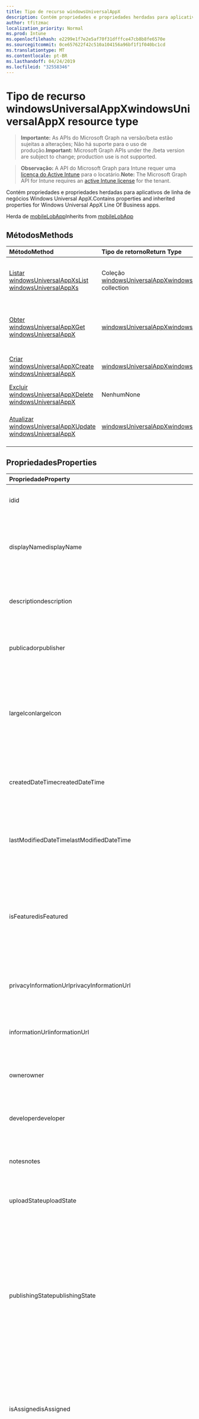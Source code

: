 ```yaml
---
title: Tipo de recurso windowsUniversalAppX
description: Contém propriedades e propriedades herdadas para aplicativos de linha de negócios Windows Universal AppX.
author: tfitzmac
localization_priority: Normal
ms.prod: Intune
ms.openlocfilehash: e2299e1f7e2e5af70f31dfffce47cb8b8fe6570e
ms.sourcegitcommit: 0ce657622f42c510a104156a96bf1f1f040bc1cd
ms.translationtype: MT
ms.contentlocale: pt-BR
ms.lasthandoff: 04/24/2019
ms.locfileid: "32558346"
---
```

# <a name="windowsuniversalappx-resource-type"></a><span data-ttu-id="acd76-103">Tipo de recurso windowsUniversalAppX</span><span class="sxs-lookup"><span data-stu-id="acd76-103">windowsUniversalAppX resource type</span></span>

> <span data-ttu-id="acd76-104">**Importante:** As APIs do Microsoft Graph na versão/beta estão sujeitas a alterações; Não há suporte para o uso de produção.</span><span class="sxs-lookup"><span data-stu-id="acd76-104">**Important:** Microsoft Graph APIs under the /beta version are subject to change; production use is not supported.</span></span>

> <span data-ttu-id="acd76-105">**Observação:** A API do Microsoft Graph para Intune requer uma [licença do Active Intune](https://go.microsoft.com/fwlink/?linkid=839381) para o locatário.</span><span class="sxs-lookup"><span data-stu-id="acd76-105">**Note:** The Microsoft Graph API for Intune requires an [active Intune license](https://go.microsoft.com/fwlink/?linkid=839381) for the tenant.</span></span>

<span data-ttu-id="acd76-106">Contém propriedades e propriedades herdadas para aplicativos de linha de negócios Windows Universal AppX.</span><span class="sxs-lookup"><span data-stu-id="acd76-106">Contains properties and inherited properties for Windows Universal AppX Line Of Business apps.</span></span>


<span data-ttu-id="acd76-107">Herda de [mobileLobApp](../resources/intune-apps-mobilelobapp.md)</span><span class="sxs-lookup"><span data-stu-id="acd76-107">Inherits from [mobileLobApp](../resources/intune-apps-mobilelobapp.md)</span></span>

## <a name="methods"></a><span data-ttu-id="acd76-108">Métodos</span><span class="sxs-lookup"><span data-stu-id="acd76-108">Methods</span></span>
|<span data-ttu-id="acd76-109">Método</span><span class="sxs-lookup"><span data-stu-id="acd76-109">Method</span></span>|<span data-ttu-id="acd76-110">Tipo de retorno</span><span class="sxs-lookup"><span data-stu-id="acd76-110">Return Type</span></span>|<span data-ttu-id="acd76-111">Descrição</span><span class="sxs-lookup"><span data-stu-id="acd76-111">Description</span></span>|
|:---|:---|:---|
|[<span data-ttu-id="acd76-112">Listar windowsUniversalAppXs</span><span class="sxs-lookup"><span data-stu-id="acd76-112">List windowsUniversalAppXs</span></span>](../api/intune-apps-windowsuniversalappx-list.md)|<span data-ttu-id="acd76-113">Coleção [windowsUniversalAppX](../resources/intune-apps-windowsuniversalappx.md)</span><span class="sxs-lookup"><span data-stu-id="acd76-113">[windowsUniversalAppX](../resources/intune-apps-windowsuniversalappx.md) collection</span></span>|<span data-ttu-id="acd76-114">Lista propriedades e relações dos objetos [windowsUniversalAppX](../resources/intune-apps-windowsuniversalappx.md).</span><span class="sxs-lookup"><span data-stu-id="acd76-114">List properties and relationships of the [windowsUniversalAppX](../resources/intune-apps-windowsuniversalappx.md) objects.</span></span>|
|[<span data-ttu-id="acd76-115">Obter windowsUniversalAppX</span><span class="sxs-lookup"><span data-stu-id="acd76-115">Get windowsUniversalAppX</span></span>](../api/intune-apps-windowsuniversalappx-get.md)|[<span data-ttu-id="acd76-116">windowsUniversalAppX</span><span class="sxs-lookup"><span data-stu-id="acd76-116">windowsUniversalAppX</span></span>](../resources/intune-apps-windowsuniversalappx.md)|<span data-ttu-id="acd76-117">Propriedades de leitura e relações do objeto [windowsUniversalAppX](../resources/intune-apps-windowsuniversalappx.md).</span><span class="sxs-lookup"><span data-stu-id="acd76-117">Read properties and relationships of the [windowsUniversalAppX](../resources/intune-apps-windowsuniversalappx.md) object.</span></span>|
|[<span data-ttu-id="acd76-118">Criar windowsUniversalAppX</span><span class="sxs-lookup"><span data-stu-id="acd76-118">Create windowsUniversalAppX</span></span>](../api/intune-apps-windowsuniversalappx-create.md)|[<span data-ttu-id="acd76-119">windowsUniversalAppX</span><span class="sxs-lookup"><span data-stu-id="acd76-119">windowsUniversalAppX</span></span>](../resources/intune-apps-windowsuniversalappx.md)|<span data-ttu-id="acd76-120">Cria um novo objeto [windowsUniversalAppX](../resources/intune-apps-windowsuniversalappx.md).</span><span class="sxs-lookup"><span data-stu-id="acd76-120">Create a new [windowsUniversalAppX](../resources/intune-apps-windowsuniversalappx.md) object.</span></span>|
|[<span data-ttu-id="acd76-121">Excluir windowsUniversalAppX</span><span class="sxs-lookup"><span data-stu-id="acd76-121">Delete windowsUniversalAppX</span></span>](../api/intune-apps-windowsuniversalappx-delete.md)|<span data-ttu-id="acd76-122">Nenhum</span><span class="sxs-lookup"><span data-stu-id="acd76-122">None</span></span>|<span data-ttu-id="acd76-123">Exclui um [windowsUniversalAppX](../resources/intune-apps-windowsuniversalappx.md).</span><span class="sxs-lookup"><span data-stu-id="acd76-123">Deletes a [windowsUniversalAppX](../resources/intune-apps-windowsuniversalappx.md).</span></span>|
|[<span data-ttu-id="acd76-124">Atualizar windowsUniversalAppX</span><span class="sxs-lookup"><span data-stu-id="acd76-124">Update windowsUniversalAppX</span></span>](../api/intune-apps-windowsuniversalappx-update.md)|[<span data-ttu-id="acd76-125">windowsUniversalAppX</span><span class="sxs-lookup"><span data-stu-id="acd76-125">windowsUniversalAppX</span></span>](../resources/intune-apps-windowsuniversalappx.md)|<span data-ttu-id="acd76-126">Atualiza as propriedades de um objeto [windowsUniversalAppX](../resources/intune-apps-windowsuniversalappx.md).</span><span class="sxs-lookup"><span data-stu-id="acd76-126">Update the properties of a [windowsUniversalAppX](../resources/intune-apps-windowsuniversalappx.md) object.</span></span>|

## <a name="properties"></a><span data-ttu-id="acd76-127">Propriedades</span><span class="sxs-lookup"><span data-stu-id="acd76-127">Properties</span></span>
|<span data-ttu-id="acd76-128">Propriedade</span><span class="sxs-lookup"><span data-stu-id="acd76-128">Property</span></span>|<span data-ttu-id="acd76-129">Tipo</span><span class="sxs-lookup"><span data-stu-id="acd76-129">Type</span></span>|<span data-ttu-id="acd76-130">Descrição</span><span class="sxs-lookup"><span data-stu-id="acd76-130">Description</span></span>|
|:---|:---|:---|
|<span data-ttu-id="acd76-131">id</span><span class="sxs-lookup"><span data-stu-id="acd76-131">id</span></span>|<span data-ttu-id="acd76-132">Cadeia de caracteres</span><span class="sxs-lookup"><span data-stu-id="acd76-132">String</span></span>|<span data-ttu-id="acd76-133">Chave da entidade.</span><span class="sxs-lookup"><span data-stu-id="acd76-133">Key of the entity.</span></span> <span data-ttu-id="acd76-134">Herdado de [mobileApp](../resources/intune-apps-mobileapp.md)</span><span class="sxs-lookup"><span data-stu-id="acd76-134">Inherited from [mobileApp](../resources/intune-apps-mobileapp.md)</span></span>|
|<span data-ttu-id="acd76-135">displayName</span><span class="sxs-lookup"><span data-stu-id="acd76-135">displayName</span></span>|<span data-ttu-id="acd76-136">String</span><span class="sxs-lookup"><span data-stu-id="acd76-136">String</span></span>|<span data-ttu-id="acd76-137">O título do aplicativo importado ou definido pelo administrador.</span><span class="sxs-lookup"><span data-stu-id="acd76-137">The admin provided or imported title of the app.</span></span> <span data-ttu-id="acd76-138">Herdado de [mobileApp](../resources/intune-apps-mobileapp.md)</span><span class="sxs-lookup"><span data-stu-id="acd76-138">Inherited from [mobileApp](../resources/intune-apps-mobileapp.md)</span></span>|
|<span data-ttu-id="acd76-139">description</span><span class="sxs-lookup"><span data-stu-id="acd76-139">description</span></span>|<span data-ttu-id="acd76-140">String</span><span class="sxs-lookup"><span data-stu-id="acd76-140">String</span></span>|<span data-ttu-id="acd76-141">A descrição do aplicativo.</span><span class="sxs-lookup"><span data-stu-id="acd76-141">The description of the app.</span></span> <span data-ttu-id="acd76-142">Herdado de [mobileApp](../resources/intune-apps-mobileapp.md)</span><span class="sxs-lookup"><span data-stu-id="acd76-142">Inherited from [mobileApp](../resources/intune-apps-mobileapp.md)</span></span>|
|<span data-ttu-id="acd76-143">publicador</span><span class="sxs-lookup"><span data-stu-id="acd76-143">publisher</span></span>|<span data-ttu-id="acd76-144">String</span><span class="sxs-lookup"><span data-stu-id="acd76-144">String</span></span>|<span data-ttu-id="acd76-145">O publicador do aplicativo.</span><span class="sxs-lookup"><span data-stu-id="acd76-145">The publisher of the app.</span></span> <span data-ttu-id="acd76-146">Herdado de [mobileApp](../resources/intune-apps-mobileapp.md)</span><span class="sxs-lookup"><span data-stu-id="acd76-146">Inherited from [mobileApp](../resources/intune-apps-mobileapp.md)</span></span>|
|<span data-ttu-id="acd76-147">largeIcon</span><span class="sxs-lookup"><span data-stu-id="acd76-147">largeIcon</span></span>|[<span data-ttu-id="acd76-148">mimeContent</span><span class="sxs-lookup"><span data-stu-id="acd76-148">mimeContent</span></span>](../resources/intune-shared-mimecontent.md)|<span data-ttu-id="acd76-149">O ícone grande, a ser exibido nos detalhes do aplicativo e usado para o carregamento do ícone.</span><span class="sxs-lookup"><span data-stu-id="acd76-149">The large icon, to be displayed in the app details and used for upload of the icon.</span></span> <span data-ttu-id="acd76-150">Herdado de [mobileApp](../resources/intune-apps-mobileapp.md)</span><span class="sxs-lookup"><span data-stu-id="acd76-150">Inherited from [mobileApp](../resources/intune-apps-mobileapp.md)</span></span>|
|<span data-ttu-id="acd76-151">createdDateTime</span><span class="sxs-lookup"><span data-stu-id="acd76-151">createdDateTime</span></span>|<span data-ttu-id="acd76-152">DateTimeOffset</span><span class="sxs-lookup"><span data-stu-id="acd76-152">DateTimeOffset</span></span>|<span data-ttu-id="acd76-153">A data e a hora da criação do aplicativo.</span><span class="sxs-lookup"><span data-stu-id="acd76-153">The date and time the app was created.</span></span> <span data-ttu-id="acd76-154">Herdado de [mobileApp](../resources/intune-apps-mobileapp.md)</span><span class="sxs-lookup"><span data-stu-id="acd76-154">Inherited from [mobileApp](../resources/intune-apps-mobileapp.md)</span></span>|
|<span data-ttu-id="acd76-155">lastModifiedDateTime</span><span class="sxs-lookup"><span data-stu-id="acd76-155">lastModifiedDateTime</span></span>|<span data-ttu-id="acd76-156">DateTimeOffset</span><span class="sxs-lookup"><span data-stu-id="acd76-156">DateTimeOffset</span></span>|<span data-ttu-id="acd76-157">A data e a hora que o aplicativo foi modificado pela última vez.</span><span class="sxs-lookup"><span data-stu-id="acd76-157">The date and time the app was last modified.</span></span> <span data-ttu-id="acd76-158">Herdado de [mobileApp](../resources/intune-apps-mobileapp.md)</span><span class="sxs-lookup"><span data-stu-id="acd76-158">Inherited from [mobileApp](../resources/intune-apps-mobileapp.md)</span></span>|
|<span data-ttu-id="acd76-159">isFeatured</span><span class="sxs-lookup"><span data-stu-id="acd76-159">isFeatured</span></span>|<span data-ttu-id="acd76-160">Boolean</span><span class="sxs-lookup"><span data-stu-id="acd76-160">Boolean</span></span>|<span data-ttu-id="acd76-161">O valor que indica se o aplicativo está marcado como em destaque pelo administrador. Herdado de [mobileApp](../resources/intune-apps-mobileapp.md)</span><span class="sxs-lookup"><span data-stu-id="acd76-161">The value indicating whether the app is marked as featured by the admin. Inherited from [mobileApp](../resources/intune-apps-mobileapp.md)</span></span>|
|<span data-ttu-id="acd76-162">privacyInformationUrl</span><span class="sxs-lookup"><span data-stu-id="acd76-162">privacyInformationUrl</span></span>|<span data-ttu-id="acd76-163">String</span><span class="sxs-lookup"><span data-stu-id="acd76-163">String</span></span>|<span data-ttu-id="acd76-164">A URL da declaração de privacidade.</span><span class="sxs-lookup"><span data-stu-id="acd76-164">The privacy statement Url.</span></span> <span data-ttu-id="acd76-165">Herdado de [mobileApp](../resources/intune-apps-mobileapp.md)</span><span class="sxs-lookup"><span data-stu-id="acd76-165">Inherited from [mobileApp](../resources/intune-apps-mobileapp.md)</span></span>|
|<span data-ttu-id="acd76-166">informationUrl</span><span class="sxs-lookup"><span data-stu-id="acd76-166">informationUrl</span></span>|<span data-ttu-id="acd76-167">String</span><span class="sxs-lookup"><span data-stu-id="acd76-167">String</span></span>|<span data-ttu-id="acd76-168">A URL de informações adicionais.</span><span class="sxs-lookup"><span data-stu-id="acd76-168">The more information Url.</span></span> <span data-ttu-id="acd76-169">Herdado de [mobileApp](../resources/intune-apps-mobileapp.md)</span><span class="sxs-lookup"><span data-stu-id="acd76-169">Inherited from [mobileApp](../resources/intune-apps-mobileapp.md)</span></span>|
|<span data-ttu-id="acd76-170">owner</span><span class="sxs-lookup"><span data-stu-id="acd76-170">owner</span></span>|<span data-ttu-id="acd76-171">String</span><span class="sxs-lookup"><span data-stu-id="acd76-171">String</span></span>|<span data-ttu-id="acd76-172">O proprietário do conteúdo.</span><span class="sxs-lookup"><span data-stu-id="acd76-172">The owner of the app.</span></span> <span data-ttu-id="acd76-173">Herdado de [mobileApp](../resources/intune-apps-mobileapp.md)</span><span class="sxs-lookup"><span data-stu-id="acd76-173">Inherited from [mobileApp](../resources/intune-apps-mobileapp.md)</span></span>|
|<span data-ttu-id="acd76-174">developer</span><span class="sxs-lookup"><span data-stu-id="acd76-174">developer</span></span>|<span data-ttu-id="acd76-175">String</span><span class="sxs-lookup"><span data-stu-id="acd76-175">String</span></span>|<span data-ttu-id="acd76-176">O desenvolvedor do aplicativo.</span><span class="sxs-lookup"><span data-stu-id="acd76-176">The developer of the app.</span></span> <span data-ttu-id="acd76-177">Herdado de [mobileApp](../resources/intune-apps-mobileapp.md)</span><span class="sxs-lookup"><span data-stu-id="acd76-177">Inherited from [mobileApp](../resources/intune-apps-mobileapp.md)</span></span>|
|<span data-ttu-id="acd76-178">notes</span><span class="sxs-lookup"><span data-stu-id="acd76-178">notes</span></span>|<span data-ttu-id="acd76-179">String</span><span class="sxs-lookup"><span data-stu-id="acd76-179">String</span></span>|<span data-ttu-id="acd76-180">Anotações do aplicativo.</span><span class="sxs-lookup"><span data-stu-id="acd76-180">Notes for the app.</span></span> <span data-ttu-id="acd76-181">Herdado de [mobileApp](../resources/intune-apps-mobileapp.md)</span><span class="sxs-lookup"><span data-stu-id="acd76-181">Inherited from [mobileApp](../resources/intune-apps-mobileapp.md)</span></span>|
|<span data-ttu-id="acd76-182">uploadState</span><span class="sxs-lookup"><span data-stu-id="acd76-182">uploadState</span></span>|<span data-ttu-id="acd76-183">Int32</span><span class="sxs-lookup"><span data-stu-id="acd76-183">Int32</span></span>|<span data-ttu-id="acd76-184">O estado de upload.</span><span class="sxs-lookup"><span data-stu-id="acd76-184">The upload state.</span></span> <span data-ttu-id="acd76-185">Herdado de [mobileApp](../resources/intune-apps-mobileapp.md)</span><span class="sxs-lookup"><span data-stu-id="acd76-185">Inherited from [mobileApp](../resources/intune-apps-mobileapp.md)</span></span>|
|<span data-ttu-id="acd76-186">publishingState</span><span class="sxs-lookup"><span data-stu-id="acd76-186">publishingState</span></span>|[<span data-ttu-id="acd76-187">mobileAppPublishingState</span><span class="sxs-lookup"><span data-stu-id="acd76-187">mobileAppPublishingState</span></span>](../resources/intune-apps-mobileapppublishingstate.md)|<span data-ttu-id="acd76-188">O estado de publicação do aplicativo.</span><span class="sxs-lookup"><span data-stu-id="acd76-188">The publishing state for the app.</span></span> <span data-ttu-id="acd76-189">O aplicativo não pode ser assinado, a menos que ele seja publicado.</span><span class="sxs-lookup"><span data-stu-id="acd76-189">The app cannot be assigned unless the app is published.</span></span> <span data-ttu-id="acd76-190">Herdado de [mobileApp](../resources/intune-apps-mobileapp.md).</span><span class="sxs-lookup"><span data-stu-id="acd76-190">Inherited from [mobileApp](../resources/intune-apps-mobileapp.md).</span></span> <span data-ttu-id="acd76-191">Os valores possíveis são: `notPublished`, `processing`, `published`.</span><span class="sxs-lookup"><span data-stu-id="acd76-191">Possible values are: `notPublished`, `processing`, `published`.</span></span>|
|<span data-ttu-id="acd76-192">isAssigned</span><span class="sxs-lookup"><span data-stu-id="acd76-192">isAssigned</span></span>|<span data-ttu-id="acd76-193">Boolean</span><span class="sxs-lookup"><span data-stu-id="acd76-193">Boolean</span></span>|<span data-ttu-id="acd76-194">O valor que indica se o aplicativo é atribuído a pelo menos um grupo.</span><span class="sxs-lookup"><span data-stu-id="acd76-194">The value indicating whether the app is assigned to at least one group.</span></span> <span data-ttu-id="acd76-195">Herdado de [mobileApp](../resources/intune-apps-mobileapp.md)</span><span class="sxs-lookup"><span data-stu-id="acd76-195">Inherited from [mobileApp](../resources/intune-apps-mobileapp.md)</span></span>|
|<span data-ttu-id="acd76-196">roleScopeTagIds</span><span class="sxs-lookup"><span data-stu-id="acd76-196">roleScopeTagIds</span></span>|<span data-ttu-id="acd76-197">Coleção de cadeias de caracteres</span><span class="sxs-lookup"><span data-stu-id="acd76-197">String collection</span></span>|<span data-ttu-id="acd76-198">Lista de IDs de marca de escopo para este aplicativo móvel.</span><span class="sxs-lookup"><span data-stu-id="acd76-198">List of scope tag ids for this mobile app.</span></span> <span data-ttu-id="acd76-199">Herdado de [mobileApp](../resources/intune-apps-mobileapp.md)</span><span class="sxs-lookup"><span data-stu-id="acd76-199">Inherited from [mobileApp](../resources/intune-apps-mobileapp.md)</span></span>|
|<span data-ttu-id="acd76-200">dependentAppCount</span><span class="sxs-lookup"><span data-stu-id="acd76-200">dependentAppCount</span></span>|<span data-ttu-id="acd76-201">Int32</span><span class="sxs-lookup"><span data-stu-id="acd76-201">Int32</span></span>|<span data-ttu-id="acd76-202">O número total de dependências do aplicativo filho.</span><span class="sxs-lookup"><span data-stu-id="acd76-202">The total number of dependencies the child app has.</span></span> <span data-ttu-id="acd76-203">Herdado de [mobileApp](../resources/intune-apps-mobileapp.md)</span><span class="sxs-lookup"><span data-stu-id="acd76-203">Inherited from [mobileApp](../resources/intune-apps-mobileapp.md)</span></span>|
|<span data-ttu-id="acd76-204">committedContentVersion</span><span class="sxs-lookup"><span data-stu-id="acd76-204">committedContentVersion</span></span>|<span data-ttu-id="acd76-205">String</span><span class="sxs-lookup"><span data-stu-id="acd76-205">String</span></span>|<span data-ttu-id="acd76-206">A versão do conteúdo interno confirmado.</span><span class="sxs-lookup"><span data-stu-id="acd76-206">The internal committed content version.</span></span> <span data-ttu-id="acd76-207">Herdado de [mobileLobApp](../resources/intune-apps-mobilelobapp.md)</span><span class="sxs-lookup"><span data-stu-id="acd76-207">Inherited from [mobileLobApp](../resources/intune-apps-mobilelobapp.md)</span></span>|
|<span data-ttu-id="acd76-208">fileName</span><span class="sxs-lookup"><span data-stu-id="acd76-208">fileName</span></span>|<span data-ttu-id="acd76-209">String</span><span class="sxs-lookup"><span data-stu-id="acd76-209">String</span></span>|<span data-ttu-id="acd76-210">O nome do arquivo do aplicativo Lob principal.</span><span class="sxs-lookup"><span data-stu-id="acd76-210">The name of the main Lob application file.</span></span> <span data-ttu-id="acd76-211">Herdado de [mobileLobApp](../resources/intune-apps-mobilelobapp.md)</span><span class="sxs-lookup"><span data-stu-id="acd76-211">Inherited from [mobileLobApp](../resources/intune-apps-mobilelobapp.md)</span></span>|
|<span data-ttu-id="acd76-212">size</span><span class="sxs-lookup"><span data-stu-id="acd76-212">size</span></span>|<span data-ttu-id="acd76-213">Int64</span><span class="sxs-lookup"><span data-stu-id="acd76-213">Int64</span></span>|<span data-ttu-id="acd76-214">O tamanho total, incluindo todos os arquivos carregados.</span><span class="sxs-lookup"><span data-stu-id="acd76-214">The total size, including all uploaded files.</span></span> <span data-ttu-id="acd76-215">Herdado de [mobileLobApp](../resources/intune-apps-mobilelobapp.md)</span><span class="sxs-lookup"><span data-stu-id="acd76-215">Inherited from [mobileLobApp](../resources/intune-apps-mobilelobapp.md)</span></span>|
|<span data-ttu-id="acd76-216">applicableArchitectures</span><span class="sxs-lookup"><span data-stu-id="acd76-216">applicableArchitectures</span></span>|[<span data-ttu-id="acd76-217">windowsArchitecture</span><span class="sxs-lookup"><span data-stu-id="acd76-217">windowsArchitecture</span></span>](../resources/intune-apps-windowsarchitecture.md)|<span data-ttu-id="acd76-218">As arquiteturas do Windows nas quais este aplicativo pode ser executado.</span><span class="sxs-lookup"><span data-stu-id="acd76-218">The Windows architecture(s) for which this app can run on.</span></span> <span data-ttu-id="acd76-219">Os possíveis valores são: `none`, `x86`, `x64`, `arm`, `neutral`, `arm64`.</span><span class="sxs-lookup"><span data-stu-id="acd76-219">Possible values are: `none`, `x86`, `x64`, `arm`, `neutral`, `arm64`.</span></span>|
|<span data-ttu-id="acd76-220">applicableDeviceTypes</span><span class="sxs-lookup"><span data-stu-id="acd76-220">applicableDeviceTypes</span></span>|[<span data-ttu-id="acd76-221">windowsDeviceType</span><span class="sxs-lookup"><span data-stu-id="acd76-221">windowsDeviceType</span></span>](../resources/intune-apps-windowsdevicetype.md)|<span data-ttu-id="acd76-222">Os tipos de dispositivos Windows nos quais este aplicativo pode ser executado.</span><span class="sxs-lookup"><span data-stu-id="acd76-222">The Windows device type(s) for which this app can run on.</span></span> <span data-ttu-id="acd76-223">Os valores possíveis são: `none`, `desktop`, `mobile`, `holographic`, `team`.</span><span class="sxs-lookup"><span data-stu-id="acd76-223">Possible values are: `none`, `desktop`, `mobile`, `holographic`, `team`.</span></span>|
|<span data-ttu-id="acd76-224">identityName</span><span class="sxs-lookup"><span data-stu-id="acd76-224">identityName</span></span>|<span data-ttu-id="acd76-225">String</span><span class="sxs-lookup"><span data-stu-id="acd76-225">String</span></span>|<span data-ttu-id="acd76-226">O Nome da Identidade.</span><span class="sxs-lookup"><span data-stu-id="acd76-226">The Identity Name.</span></span>|
|<span data-ttu-id="acd76-227">identityPublisherHash</span><span class="sxs-lookup"><span data-stu-id="acd76-227">identityPublisherHash</span></span>|<span data-ttu-id="acd76-228">String</span><span class="sxs-lookup"><span data-stu-id="acd76-228">String</span></span>|<span data-ttu-id="acd76-229">O Hash do Publicador de Identidade.</span><span class="sxs-lookup"><span data-stu-id="acd76-229">The Identity Publisher Hash.</span></span>|
|<span data-ttu-id="acd76-230">identityResourceIdentifier</span><span class="sxs-lookup"><span data-stu-id="acd76-230">identityResourceIdentifier</span></span>|<span data-ttu-id="acd76-231">String</span><span class="sxs-lookup"><span data-stu-id="acd76-231">String</span></span>|<span data-ttu-id="acd76-232">O Identificador de Recurso da Identidade.</span><span class="sxs-lookup"><span data-stu-id="acd76-232">The Identity Resource Identifier.</span></span>|
|<span data-ttu-id="acd76-233">isBundle</span><span class="sxs-lookup"><span data-stu-id="acd76-233">isBundle</span></span>|<span data-ttu-id="acd76-234">Boolean</span><span class="sxs-lookup"><span data-stu-id="acd76-234">Boolean</span></span>|<span data-ttu-id="acd76-235">Se o aplicativo é um pacote ou não.</span><span class="sxs-lookup"><span data-stu-id="acd76-235">Whether or not the app is a bundle.</span></span>|
|<span data-ttu-id="acd76-236">minimumSupportedOperatingSystem</span><span class="sxs-lookup"><span data-stu-id="acd76-236">minimumSupportedOperatingSystem</span></span>|[<span data-ttu-id="acd76-237">windowsMinimumOperatingSystem</span><span class="sxs-lookup"><span data-stu-id="acd76-237">windowsMinimumOperatingSystem</span></span>](../resources/intune-apps-windowsminimumoperatingsystem.md)|<span data-ttu-id="acd76-238">O valor do sistema de operacional mínimo aplicável.</span><span class="sxs-lookup"><span data-stu-id="acd76-238">The value for the minimum applicable operating system.</span></span>|
|<span data-ttu-id="acd76-239">identityVersion</span><span class="sxs-lookup"><span data-stu-id="acd76-239">identityVersion</span></span>|<span data-ttu-id="acd76-240">String</span><span class="sxs-lookup"><span data-stu-id="acd76-240">String</span></span>|<span data-ttu-id="acd76-241">A versão da identidade.</span><span class="sxs-lookup"><span data-stu-id="acd76-241">The identity version.</span></span>|

## <a name="relationships"></a><span data-ttu-id="acd76-242">Relações</span><span class="sxs-lookup"><span data-stu-id="acd76-242">Relationships</span></span>
|<span data-ttu-id="acd76-243">Relação</span><span class="sxs-lookup"><span data-stu-id="acd76-243">Relationship</span></span>|<span data-ttu-id="acd76-244">Tipo</span><span class="sxs-lookup"><span data-stu-id="acd76-244">Type</span></span>|<span data-ttu-id="acd76-245">Descrição</span><span class="sxs-lookup"><span data-stu-id="acd76-245">Description</span></span>|
|:---|:---|:---|
|<span data-ttu-id="acd76-246">categories</span><span class="sxs-lookup"><span data-stu-id="acd76-246">categories</span></span>|<span data-ttu-id="acd76-247">Coleção [mobileAppCategory](../resources/intune-apps-mobileappcategory.md)</span><span class="sxs-lookup"><span data-stu-id="acd76-247">[mobileAppCategory](../resources/intune-apps-mobileappcategory.md) collection</span></span>|<span data-ttu-id="acd76-248">A lista de categorias para este aplicativo.</span><span class="sxs-lookup"><span data-stu-id="acd76-248">The list of categories for this app.</span></span> <span data-ttu-id="acd76-249">Herdado de [mobileApp](../resources/intune-apps-mobileapp.md)</span><span class="sxs-lookup"><span data-stu-id="acd76-249">Inherited from [mobileApp](../resources/intune-apps-mobileapp.md)</span></span>|
|<span data-ttu-id="acd76-250">assignments</span><span class="sxs-lookup"><span data-stu-id="acd76-250">assignments</span></span>|<span data-ttu-id="acd76-251">Coleção [mobileAppAssignment](../resources/intune-apps-mobileappassignment.md)</span><span class="sxs-lookup"><span data-stu-id="acd76-251">[mobileAppAssignment](../resources/intune-apps-mobileappassignment.md) collection</span></span>|<span data-ttu-id="acd76-252">A lista de atribuições de grupo para esse aplicativo móvel.</span><span class="sxs-lookup"><span data-stu-id="acd76-252">The list of group assignments for this mobile app.</span></span> <span data-ttu-id="acd76-253">Herdado de [mobileApp](../resources/intune-apps-mobileapp.md)</span><span class="sxs-lookup"><span data-stu-id="acd76-253">Inherited from [mobileApp](../resources/intune-apps-mobileapp.md)</span></span>|
|<span data-ttu-id="acd76-254">installSummary</span><span class="sxs-lookup"><span data-stu-id="acd76-254">installSummary</span></span>|[<span data-ttu-id="acd76-255">mobileAppInstallSummary</span><span class="sxs-lookup"><span data-stu-id="acd76-255">mobileAppInstallSummary</span></span>](../resources/intune-apps-mobileappinstallsummary.md)|<span data-ttu-id="acd76-256">Resumo de instalação do aplicativo móvel.</span><span class="sxs-lookup"><span data-stu-id="acd76-256">Mobile App Install Summary.</span></span> <span data-ttu-id="acd76-257">Herdado de [mobileApp](../resources/intune-apps-mobileapp.md)</span><span class="sxs-lookup"><span data-stu-id="acd76-257">Inherited from [mobileApp](../resources/intune-apps-mobileapp.md)</span></span>|
|<span data-ttu-id="acd76-258">deviceStatuses</span><span class="sxs-lookup"><span data-stu-id="acd76-258">deviceStatuses</span></span>|<span data-ttu-id="acd76-259">coleção [mobileAppInstallStatus](../resources/intune-apps-mobileappinstallstatus.md)</span><span class="sxs-lookup"><span data-stu-id="acd76-259">[mobileAppInstallStatus](../resources/intune-apps-mobileappinstallstatus.md) collection</span></span>|<span data-ttu-id="acd76-260">A lista de Estados de instalação para este aplicativo móvel.</span><span class="sxs-lookup"><span data-stu-id="acd76-260">The list of installation states for this mobile app.</span></span> <span data-ttu-id="acd76-261">Herdado de [mobileApp](../resources/intune-apps-mobileapp.md)</span><span class="sxs-lookup"><span data-stu-id="acd76-261">Inherited from [mobileApp](../resources/intune-apps-mobileapp.md)</span></span>|
|<span data-ttu-id="acd76-262">userStatuses</span><span class="sxs-lookup"><span data-stu-id="acd76-262">userStatuses</span></span>|<span data-ttu-id="acd76-263">coleção [userAppInstallStatus](../resources/intune-apps-userappinstallstatus.md)</span><span class="sxs-lookup"><span data-stu-id="acd76-263">[userAppInstallStatus](../resources/intune-apps-userappinstallstatus.md) collection</span></span>|<span data-ttu-id="acd76-264">A lista de Estados de instalação para este aplicativo móvel.</span><span class="sxs-lookup"><span data-stu-id="acd76-264">The list of installation states for this mobile app.</span></span> <span data-ttu-id="acd76-265">Herdado de [mobileApp](../resources/intune-apps-mobileapp.md)</span><span class="sxs-lookup"><span data-stu-id="acd76-265">Inherited from [mobileApp](../resources/intune-apps-mobileapp.md)</span></span>|
|<span data-ttu-id="acd76-266">relações</span><span class="sxs-lookup"><span data-stu-id="acd76-266">relationships</span></span>|<span data-ttu-id="acd76-267">coleção [mobileAppRelationship](../resources/intune-apps-mobileapprelationship.md)</span><span class="sxs-lookup"><span data-stu-id="acd76-267">[mobileAppRelationship](../resources/intune-apps-mobileapprelationship.md) collection</span></span>|<span data-ttu-id="acd76-268">Lista de relações para este aplicativo móvel.</span><span class="sxs-lookup"><span data-stu-id="acd76-268">List of relationships for this mobile app.</span></span> <span data-ttu-id="acd76-269">Herdado de [mobileApp](../resources/intune-apps-mobileapp.md)</span><span class="sxs-lookup"><span data-stu-id="acd76-269">Inherited from [mobileApp](../resources/intune-apps-mobileapp.md)</span></span>|
|<span data-ttu-id="acd76-270">contentVersions</span><span class="sxs-lookup"><span data-stu-id="acd76-270">contentVersions</span></span>|<span data-ttu-id="acd76-271">Coleção [mobileAppContent](../resources/intune-apps-mobileappcontent.md)</span><span class="sxs-lookup"><span data-stu-id="acd76-271">[mobileAppContent](../resources/intune-apps-mobileappcontent.md) collection</span></span>|<span data-ttu-id="acd76-272">A lista das versões de conteúdo deste aplicativo.</span><span class="sxs-lookup"><span data-stu-id="acd76-272">The list of content versions for this app.</span></span> <span data-ttu-id="acd76-273">Herdado de [mobileLobApp](../resources/intune-apps-mobilelobapp.md)</span><span class="sxs-lookup"><span data-stu-id="acd76-273">Inherited from [mobileLobApp](../resources/intune-apps-mobilelobapp.md)</span></span>|
|<span data-ttu-id="acd76-274">Committedcontainedapps à</span><span class="sxs-lookup"><span data-stu-id="acd76-274">committedContainedApps</span></span>|<span data-ttu-id="acd76-275">coleção [mobileContainedApp](../resources/intune-apps-mobilecontainedapp.md)</span><span class="sxs-lookup"><span data-stu-id="acd76-275">[mobileContainedApp](../resources/intune-apps-mobilecontainedapp.md) collection</span></span>|<span data-ttu-id="acd76-276">A coleção de aplicativos contidos no mobileAppContent confirmado de um aplicativo windowsUniversalAppX.</span><span class="sxs-lookup"><span data-stu-id="acd76-276">The collection of contained apps in the committed mobileAppContent of a windowsUniversalAppX app.</span></span>|

## <a name="json-representation"></a><span data-ttu-id="acd76-277">Representação JSON</span><span class="sxs-lookup"><span data-stu-id="acd76-277">JSON Representation</span></span>
<span data-ttu-id="acd76-278">Veja a seguir uma representação JSON do recurso.</span><span class="sxs-lookup"><span data-stu-id="acd76-278">Here is a JSON representation of the resource.</span></span>
<!-- {
  "blockType": "resource",
  "keyProperty": "id",
  "@odata.type": "microsoft.graph.windowsUniversalAppX"
}
-->
``` json
{
  "@odata.type": "#microsoft.graph.windowsUniversalAppX",
  "id": "String (identifier)",
  "displayName": "String",
  "description": "String",
  "publisher": "String",
  "largeIcon": {
    "@odata.type": "microsoft.graph.mimeContent",
    "type": "String",
    "value": "binary"
  },
  "createdDateTime": "String (timestamp)",
  "lastModifiedDateTime": "String (timestamp)",
  "isFeatured": true,
  "privacyInformationUrl": "String",
  "informationUrl": "String",
  "owner": "String",
  "developer": "String",
  "notes": "String",
  "uploadState": 1024,
  "publishingState": "String",
  "isAssigned": true,
  "roleScopeTagIds": [
    "String"
  ],
  "dependentAppCount": 1024,
  "committedContentVersion": "String",
  "fileName": "String",
  "size": 1024,
  "applicableArchitectures": "String",
  "applicableDeviceTypes": "String",
  "identityName": "String",
  "identityPublisherHash": "String",
  "identityResourceIdentifier": "String",
  "isBundle": true,
  "minimumSupportedOperatingSystem": {
    "@odata.type": "microsoft.graph.windowsMinimumOperatingSystem",
    "v8_0": true,
    "v8_1": true,
    "v10_0": true,
    "v10_1607": true,
    "v10_1703": true,
    "v10_1709": true,
    "v10_1803": true
  },
  "identityVersion": "String"
}
```





